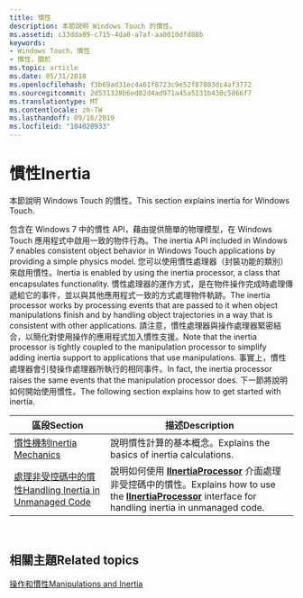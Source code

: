 ```yaml
---
title: 慣性
description: 本節說明 Windows Touch 的慣性。
ms.assetid: c33dda89-c715-4da0-a7af-aa0010dfd88b
keywords:
- Windows Touch，慣性
- 慣性，關於
ms.topic: article
ms.date: 05/31/2018
ms.openlocfilehash: f3b69ad31ec4a61f8723c9e52f87883dc4af3772
ms.sourcegitcommit: 2d531328b6ed82d4ad971a45a5131b430c5866f7
ms.translationtype: MT
ms.contentlocale: zh-TW
ms.lasthandoff: 09/16/2019
ms.locfileid: "104020933"
---
```

# <a name="inertia"></a><span data-ttu-id="67367-105">慣性</span><span class="sxs-lookup"><span data-stu-id="67367-105">Inertia</span></span>

<span data-ttu-id="67367-106">本節說明 Windows Touch 的慣性。</span><span class="sxs-lookup"><span data-stu-id="67367-106">This section explains inertia for Windows Touch.</span></span>

<span data-ttu-id="67367-107">包含在 Windows 7 中的慣性 API，藉由提供簡單的物理模型，在 Windows Touch 應用程式中啟用一致的物件行為。</span><span class="sxs-lookup"><span data-stu-id="67367-107">The inertia API included in Windows 7 enables consistent object behavior in Windows Touch applications by providing a simple physics model.</span></span> <span data-ttu-id="67367-108">您可以使用慣性處理器（封裝功能的類別）來啟用慣性。</span><span class="sxs-lookup"><span data-stu-id="67367-108">Inertia is enabled by using the inertia processor, a class that encapsulates functionality.</span></span> <span data-ttu-id="67367-109">慣性處理器的運作方式，是在物件操作完成時處理傳遞給它的事件，並以與其他應用程式一致的方式處理物件軌跡。</span><span class="sxs-lookup"><span data-stu-id="67367-109">The inertia processor works by processing events that are passed to it when object manipulations finish and by handling object trajectories in a way that is consistent with other applications.</span></span> <span data-ttu-id="67367-110">請注意，慣性處理器與操作處理器緊密結合，以簡化對使用操作的應用程式加入慣性支援。</span><span class="sxs-lookup"><span data-stu-id="67367-110">Note that the inertia processor is tightly coupled to the manipulation processor to simplify adding inertia support to applications that use manipulations.</span></span> <span data-ttu-id="67367-111">事實上，慣性處理器會引發操作處理器所執行的相同事件。</span><span class="sxs-lookup"><span data-stu-id="67367-111">In fact, the inertia processor raises the same events that the manipulation processor does.</span></span> <span data-ttu-id="67367-112">下一節將說明如何開始使用慣性。</span><span class="sxs-lookup"><span data-stu-id="67367-112">The following section explains how to get started with inertia.</span></span>



| <span data-ttu-id="67367-113">區段</span><span class="sxs-lookup"><span data-stu-id="67367-113">Section</span></span>                                                                      | <span data-ttu-id="67367-114">描述</span><span class="sxs-lookup"><span data-stu-id="67367-114">Description</span></span>                                                                                                              |
|------------------------------------------------------------------------------|--------------------------------------------------------------------------------------------------------------------------|
| [<span data-ttu-id="67367-115">慣性機制</span><span class="sxs-lookup"><span data-stu-id="67367-115">Inertia Mechanics</span></span>](inertia-mechanics.md)                                   | <span data-ttu-id="67367-116">說明慣性計算的基本概念。</span><span class="sxs-lookup"><span data-stu-id="67367-116">Explains the basics of inertia calculations.</span></span>                                                                             |
| [<span data-ttu-id="67367-117">處理非受控碼中的慣性</span><span class="sxs-lookup"><span data-stu-id="67367-117">Handling Inertia in Unmanaged Code</span></span>](handling-inertia-in-unmanaged-code.md) | <span data-ttu-id="67367-118">說明如何使用 [**IInertiaProcessor**](/windows/desktop/api/manipulations/nn-manipulations-iinertiaprocessor) 介面處理非受控碼中的慣性。</span><span class="sxs-lookup"><span data-stu-id="67367-118">Explains how to use the [**IInertiaProcessor**](/windows/desktop/api/manipulations/nn-manipulations-iinertiaprocessor) interface for handling inertia in unmanaged code.</span></span> |



 

## <a name="related-topics"></a><span data-ttu-id="67367-119">相關主題</span><span class="sxs-lookup"><span data-stu-id="67367-119">Related topics</span></span>

<dl> <dt>

[<span data-ttu-id="67367-120">操作和慣性</span><span class="sxs-lookup"><span data-stu-id="67367-120">Manipulations and Inertia</span></span>](manipulation-and-inertia.md)
</dt> </dl>

 

 




